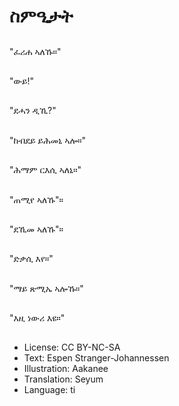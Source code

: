 # ስምዒታት

##
"ፈሪሐ ኣለኹ።"

##
"ውይ!"

##
"ደሓን ዲኺ?"

##
"ከብደይ ይሕመኒ ኣሎ።"

##
"ሕማም ርእሲ ኣለኒ።"

##
"ጠሚየ ኣለኹ"።

##
"ደኺመ ኣለኹ"።

##
"ድቃሲ እየ።"

##
"ማይ ጽሚኤ ኣሎኹ።"

##
"እዚ ነውሪ እዩ።"

##
* License: CC BY-NC-SA
* Text: Espen Stranger-Johannessen
* Illustration: Aakanee
* Translation: Seyum
* Language: ti
